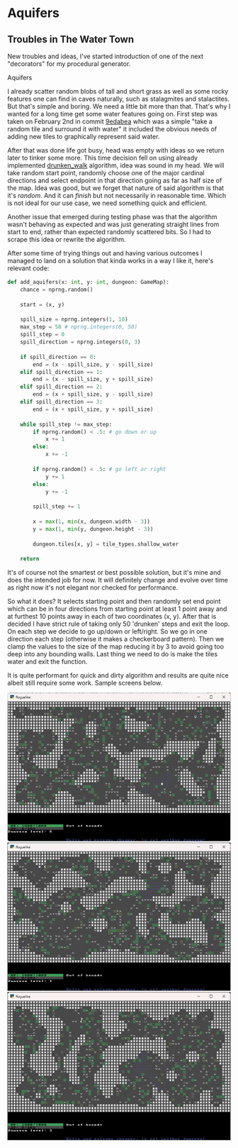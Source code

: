 # Aquifers

## Troubles in The Water Town

New troubles and ideas, I've started introduction of one of the next "decorators" for my procedural generator.

Aquifers

I already scatter random blobs of tall and short grass as well as some rocky features one can find in caves naturally, such as stalagmites and stalactites. But that's simple and boring. We need a little bit more than that. That's why I wanted for a long time get some water features going on. First step was taken on February 2nd in commit [9edabea](https://github.com/kriomentos/rougelike-tcod/commit/9edabea12bc367e7bd3052f815ccafd1aff12d78) which was a simple "take a random tile and surround it with water" it included the obvious needs of adding new tiles to graphically represent said water.

After that was done life got busy, head was empty with ideas so we return later to tinker some more. This time decision fell on using already implemented [drunken_walk](https://github.com/kriomentos/rougelike-tcod/blob/main/helpers/diggers.py#L26) algorithm, idea was sound in my head. We will take random start point, randomly choose one of the major cardinal directions and select endpoint in that direction going as far as half size of the map. Idea was good, but we forget that nature of said algorithm is that it's *random*. And it can *finish* but not necessarily in reasonable time. Which is not ideal for our use case, we need something quick and efficient.

Another issue that emerged during testing phase was that the algorithm wasn't behaving as expected and was just generating straight lines from start to end, rather than expected randomly scattered bits. So I had to scrape this idea or rewrite the algorithm.

After some time of trying things out and having various outcomes I managed to land on a solution that kinda works in a way I like it, here's relevant code:

```python
def add_aquifers(x: int, y: int, dungeon: GameMap):
    chance = nprng.random()

    start = (x, y)

    spill_size = nprng.integers(1, 10)
    max_step = 50 # nprng.integers(0, 50)
    spill_step = 0
    spill_direction = nprng.integers(0, 3)

    if spill_direction == 0:
        end = (x - spill_size, y - spill_size)
    elif spill_direction == 1:
        end = (x - spill_size, y + spill_size)
    elif spill_direction == 2:
        end = (x + spill_size, y - spill_size)
    elif spill_direction == 3:
        end = (x + spill_size, y + spill_size)

    while spill_step != max_step:
        if nprng.random() < .5: # go down or up
            x += 1
        else:
            x += -1

        if nprng.random() < .5: # go left or right
            y += 1
        else:
            y += -1

        spill_step += 1

        x = max(1, min(x, dungeon.width - 3))
        y = max(1, min(y, dungeon.height - 3))

        dungeon.tiles[x, y] = tile_types.shallow_water

    return
```

It's of course not the smartest or best possible solution, but it's mine and does the intended job for now. It will definitely change and evolve over time as right now it's not elegant nor checked for performance.

So what it does? It selects starting point and then randomly set end point which can be in four directions from starting point at least 1 point away and at furthest 10 points away in each of two coordinates (x, y). After that is decided I have strict rule of taking only 50 'drunken' steps and exit the loop. On each step we decide to go up/down or left/right. So we go in one direction each step (otherwise it makes a checkerboard pattern). Then we clamp the values to the size of the map reducing it by 3 to avoid going too deep into any bounding walls. Last thing we need to do is make the tiles water and exit the function.

It is quite performant for quick and dirty algorithm and results are quite nice albeit still require some work. Sample screens below.

![Aquifer example 1](../_media/aquifers_0.png)
![Aquifer example 2](../_media/aquifers_1.png)
![Aquifer example 3](../_media/aquifers_2.png)
